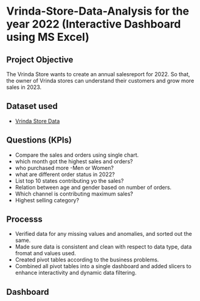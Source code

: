 # Vrinda-Store-Data-Analysis for the year 2022 (Interactive Dashboard using MS Excel)

## Project Objective
The Vrinda Store wants to create an annual salesreport for 2022. So that, the owner of Vrinda stores can understand their customers and grow more sales in 2023.

## Dataset used
- <a href="https://github.com/saikarthik0/Vrinda-store-Data-Analysis/blob/main/Vrinda%20Store%20Data%20Analysis%20(1).xlsx">Vrinda Store Data</a>

## Questions (KPIs)
- Compare the sales and orders using single chart.
- which month got the highest sales and orders?
- who purchased more -Men or Women?
- what are different order status in 2022?
- List top 10 states contributing yo the sales?
- Relation between age and gender based on number of orders.
- Which channel is contributing maximum sales?
- Highest selling category?

## Processs

- Verified data for any missing values and anomalies, and sorted out the same.
- Made sure data is consistent and clean with respect to data type, data fromat and values used.
- Created pivot tables according to the business problems.
- Combined all pivot tables into a single dashboard and added slicers to enhance interactivity and dynamic data filtering.

## Dashboard
